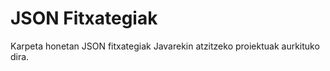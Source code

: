 # JSON Fitxategiak

Karpeta honetan JSON fitxategiak Javarekin atzitzeko proiektuak aurkituko dira.
